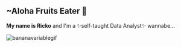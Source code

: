 ## ~Aloha Fruits Eater 🍍


**My name is Ricko**  and I'm a ✨self-taught Data Analyst✨ wannabe...

![bananavariablegif](https://github.com/Lt-Dan-Taylor/Lt-Dan-Taylor/assets/135341870/2e661092-374e-4938-9e53-4d7922d47cc5)
